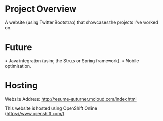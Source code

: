 Project Overview
======

A website (using Twitter Bootstrap) that showcases the projects I've worked on.

Future
======

• Java integration (using the Struts or Spring framework).
• Mobile optimization.

Hosting
======

Website Address: http://resume-guturner.rhcloud.com/index.html

This website is hosted using OpenShift Online (https://www.openshift.com/).